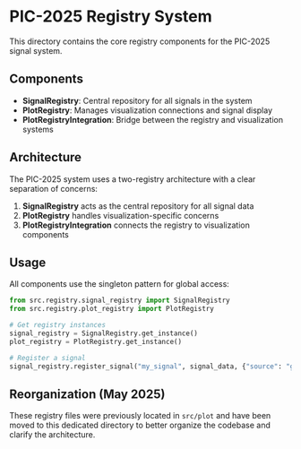 # PIC-2025 Registry System

This directory contains the core registry components for the PIC-2025 signal system.

## Components

- **SignalRegistry**: Central repository for all signals in the system
- **PlotRegistry**: Manages visualization connections and signal display
- **PlotRegistryIntegration**: Bridge between the registry and visualization systems

## Architecture

The PIC-2025 system uses a two-registry architecture with a clear separation of concerns:

1. **SignalRegistry** acts as the central repository for all signal data
2. **PlotRegistry** handles visualization-specific concerns
3. **PlotRegistryIntegration** connects the registry to visualization components

## Usage

All components use the singleton pattern for global access:

```python
from src.registry.signal_registry import SignalRegistry
from src.registry.plot_registry import PlotRegistry

# Get registry instances
signal_registry = SignalRegistry.get_instance()
plot_registry = PlotRegistry.get_instance()

# Register a signal
signal_registry.register_signal("my_signal", signal_data, {"source": "generator"})
```

## Reorganization (May 2025)

These registry files were previously located in `src/plot` and have been moved to this dedicated directory to better organize the codebase and clarify the architecture.
